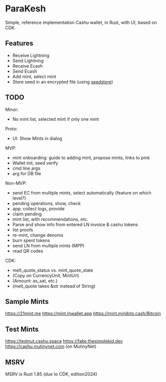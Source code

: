 # ParaKesh

Simple, reference implementation Cashu wallet, in Rust, with UI, based on CDK.

## Features

- Receive Lightning
- Send Lightning
- Receive Ecash
- Send Ecash
- Add mint, select mint
- Store seed in an encrypted file (using [seedstore](https://github.com/optout21/seedstore))


## TODO

Minor:
- No mint list, selected mint if only one mint

Proto:
- UI: Show Mints in dialog

MVP:
- mint onboarding: guide to adding mint, propose mints, links to pink
- Wallet init, seed verify
- cmd line args
- arg for DB file

Non-MVP:
- send EC from multiple mints, select automatically (feature on which level?)
- pending operations, show, check
- app: collect logs, provide
- claim pending
- mint list, with recommendations, etc.
- Parse and show info from entered LN invoice & cashu tokens
- list proofs
- re-mint, change denoms
- burn spent tokens
- send LN from multiple mints (MPP)
- read QR codes

CDK:
- melt_quote_status vs. mint_quote_state
- (Copy on CurrencyUnit, MintUrl)
- (Amount: as_sat, etc.)
- (melt_quote takes &str instead of String)


## Sample Mints

https://21mint.me
https://mint.lnwallet.app
https://mint.minibits.cash/Bitcoin


## Test Mints

https://testnut.cashu.space
https://fake.thesimplekid.dev
https://cashu.mutinynet.com  (on MutinyNet)


## MSRV

MSRV is Rust 1.85 (due to CDK, edition2024)

